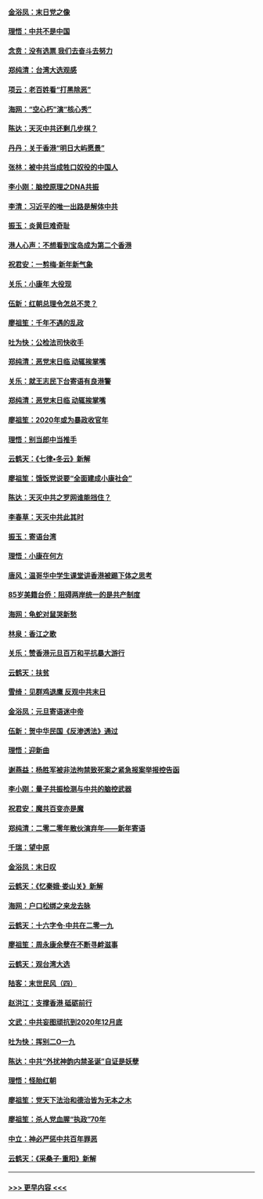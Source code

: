 #### [金浴凤：末日党之像](../pages/nsc993/n11787475.md?t=01130433) 
#### [理悟：中共不是中国](../pages/nsc993/n11787463.md?t=01130433) 
#### [念贲：没有选票  我们去奋斗去努力](../pages/nsc993/n11787398.md?t=01130433) 
#### [郑纯清：台湾大选观感](../pages/nsc993/n11786210.md?t=01130433) 
#### [项云：老百姓看“打黑除恶”](../pages/nsc993/n11785398.md?t=01130433) 
#### [海网：“空心朽”演“核心秀”](../pages/nsc993/n11783874.md?t=01130433) 
#### [陈达：天灭中共还剩几步棋？](../pages/nsc993/n11783719.md?t=01130433) 
#### [丹丹：关于香港“明日大屿愿景”](../pages/nsc993/n11783273.md?t=01130433) 
#### [张林：被中共当成牲口奴役的中国人](../pages/nsc993/n11782397.md?t=01130433) 
#### [李小刚：脑控原理之DNA共振](../pages/nsc993/n11780962.md?t=01130433) 
#### [李清：习近平的唯一出路是解体中共](../pages/nsc993/n11780866.md?t=01130433) 
#### [振玉：炎黄巨难奇耻](../pages/nsc993/n11779632.md?t=01130433) 
#### [港人心声：不想看到宝岛成为第二个香港](../pages/nsc993/n11778817.md?t=01130433) 
#### [祝君安：一剪梅‧新年新气象](../pages/nsc993/n11776340.md?t=01130433) 
#### [关乐：小康年 大役现](../pages/nsc993/n11774213.md?t=01130433) 
#### [伍新：红朝总理令怎总不灵？](../pages/nsc993/n11770813.md?t=01130433) 
#### [廖祖笙：千年不遇的乱政](../pages/nsc993/n11770373.md?t=01130433) 
#### [吐为快：公检法司快收手](../pages/nsc993/n11770359.md?t=01130433) 
#### [郑纯清：恶党末日临 动辄挨掌嘴](../pages/nsc993/n11769912.md?t=01130433) 
#### [关乐：就王志民下台寄语有良港警](../pages/nsc993/n11769903.md?t=01130433) 
#### [郑纯清：恶党末日临 动辄挨掌嘴](../pages/nsc993/n11769356.md?t=01130433) 
#### [廖祖笙：2020年或为暴政收官年](../pages/nsc993/n11768216.md?t=01130433) 
#### [理悟：别当郎中当推手](../pages/nsc993/n11768243.md?t=01130433) 
#### [云鹤天：《七律▪冬云》新解](../pages/nsc993/n11768204.md?t=01130433) 
#### [廖祖笙：饿饭党说要“全面建成小康社会”](../pages/nsc993/n11767482.md?t=01130433) 
#### [陈达：天灭中共之罗网谁能挡住？](../pages/nsc993/n11767465.md?t=01130433) 
#### [李春草：天灭中共此其时](../pages/nsc993/n11767452.md?t=01130433) 
#### [振玉：寄语台湾](../pages/nsc993/n11767432.md?t=01130433) 
#### [理悟：小康在何方](../pages/nsc993/n11767394.md?t=01130433) 
#### [唐风：温哥华中学生课堂讲香港被踢下体之思考](../pages/nsc993/n11766848.md?t=01130433) 
#### [85岁美籍台侨：阻碍两岸统一的是共产制度](../pages/nsc993/n11765043.md?t=01130433) 
#### [海网：龟蛇对鼠哭新愁](../pages/nsc993/n11764895.md?t=01130433) 
#### [林泉：香江之歌](../pages/nsc993/n11764415.md?t=01130433) 
#### [关乐：赞香港元旦百万和平抗暴大游行](../pages/nsc993/n11764382.md?t=01130433) 
#### [云鹤天：扶贫](../pages/nsc993/n11764245.md?t=01130433) 
#### [雪绮：见群鸡退鹰  反观中共末日](../pages/nsc993/n11762112.md?t=01130433) 
#### [金浴凤：元旦寄语迷中帝](../pages/nsc993/n11761788.md?t=01130433) 
#### [伍新：贺中华民国《反渗透法》通过](../pages/nsc993/n11761994.md?t=01130433) 
#### [理悟：迎新曲](../pages/nsc993/n11761152.md?t=01130433) 
#### [谢燕益：杨胜军被非法拘禁致死案之紧急报案举报控告函](../pages/nsc993/n11756134.md?t=01130433) 
#### [李小刚：量子共振检测与中共的脑控武器](../pages/nsc993/n11754518.md?t=01130433) 
#### [祝君安：魔共百变亦是魔](../pages/nsc993/n11754469.md?t=01130433) 
#### [郑纯清：二零二零年散伙演弃年——新年寄语](../pages/nsc993/n11754195.md?t=01130433) 
#### [千瑞：望中原](../pages/nsc993/n11754159.md?t=01130433) 
#### [金浴凤：末日叹](../pages/nsc993/n11752359.md?t=01130433) 
#### [云鹤天：《忆秦娥‧娄山关》新解](../pages/nsc993/n11752348.md?t=01130433) 
#### [海网：户口松绑之来龙去脉](../pages/nsc993/n11752328.md?t=01130433) 
#### [云鹤天：十六字令‧中共在二零一九](../pages/nsc993/n11752305.md?t=01130433) 
#### [廖祖笙：周永康余孽在不断寻衅滋事](../pages/nsc993/n11751013.md?t=01130433) 
#### [云鹤天：观台湾大选](../pages/nsc993/n11751007.md?t=01130433) 
#### [陆客：末世民风（四）](../pages/nsc993/n11749203.md?t=01130433) 
#### [赵洪江：支撑香港 砥砺前行](../pages/nsc993/n11748482.md?t=01130433) 
#### [文武：中共妄图顽抗到2020年12月底](../pages/nsc993/n11748446.md?t=01130433) 
#### [吐为快：挥别二O一九](../pages/nsc993/n11748411.md?t=01130433) 
#### [陈达：中共“外扰神韵内禁圣诞”自证是妖孽](../pages/nsc993/n11748226.md?t=01130433) 
#### [理悟：怪胎红朝](../pages/nsc993/n11748206.md?t=01130433) 
#### [廖祖笙：党天下法治和德治皆为无本之木](../pages/nsc993/n11748135.md?t=01130433) 
#### [廖祖笙：杀人党血腥“执政”70年](../pages/nsc993/n11745144.md?t=01130433) 
#### [中立：神必严惩中共百年罪恶](../pages/nsc993/n11744970.md?t=01130433) 
#### [云鹤天：《采桑子‧重阳》新解](../pages/nsc993/n11744948.md?t=01130433) 

----
#### [ >>> 更早内容 <<< ](../indexes/nsc993-earlier.md)
